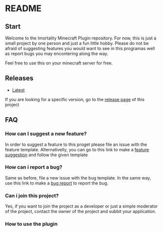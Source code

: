 # README

## Start

Welcome to the Imortality Minecraft Plugin repository. For now, this is just a small project by one person and just a fun little hobby. 
Please do not be afraid of suggesting features you would want to see in this programas well as report bugs you may encontering along the way.

Feel free to use this on your minecraft server for free.


## Releases

* [Latest](https://github.com/Barbatos-Rex/Imortality-Minecraft-Plugin/releases/tag/RELEASE)

If you are looking for a specific version, go to the [release page](https://github.com/Barbatos-Rex/Imortality-Minecraft-Plugin/releases) of this project


## FAQ


### How can I suggest a new feature?


In order to suggest a feature to this proget please file an issue with the feature template. Alternativelly, you can go to this link to make a [feature suggestion](https://github.com/Barbatos-Rex/Imortality-Minecraft-Plugin/issues/new?assignees=Barbatos-Rex&labels=feature&template=feature_request.md&title=%5BFEATURE%5D)
 and follow the given template


### How can i report a bug?


Same as before, file a new issue with the bug template. In the same way, use this link to make a [bug report](https://github.com/Barbatos-Rex/Imortality-Minecraft-Plugin/issues/new?assignees=Barbatos-Rex&labels=bug&template=bug_report.md&title=%5BBUG%5D) to report the bug.


### Can i join this project?

Yes, if you want to join the project as a developer or just a simple moderator of the project, contact the owner of the project and subbit your application.

### How to use the plugin
